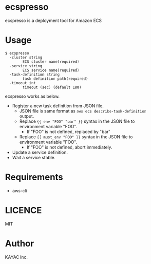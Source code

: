 # ecspresso

ecspresso is a deployment tool for Amazon ECS

# Usage

```
$ ecspresso
  -cluster string
    	ECS cluster name(required)
  -service string
    	ECS service name(required)
  -task-definition string
    	task definition path(required)
  -timeout int
    	timeout (sec) (default 180)
```

ecspresso works as below.

- Register a new task definition from JSON file.
  - JSON file is same format as `aws ecs describe-task-definition` output.
  - Replace `{{ env "FOO" "bar" }}` syntax in the JSON file to environment variable "FOO".
    - If "FOO" is not defined, replaced by "bar"
  - Replace `{{ must_env "FOO" }}` syntax in the JSON file to environment variable "FOO".
    - If "FOO" is not defined, abort immediately.
- Update a service definition.
- Wait a service stable.

# Requirements

- aws-cli

# LICENCE

MIT

# Author

KAYAC Inc.
